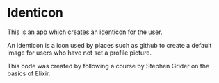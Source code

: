 # Identicon

This is an app which creates an identicon for the user.

An identicon is a icon used by places such as github to create a default image for users who have not set a profile picture.

This code was created by following a course by Stephen Grider on the basics of Elixir. 
